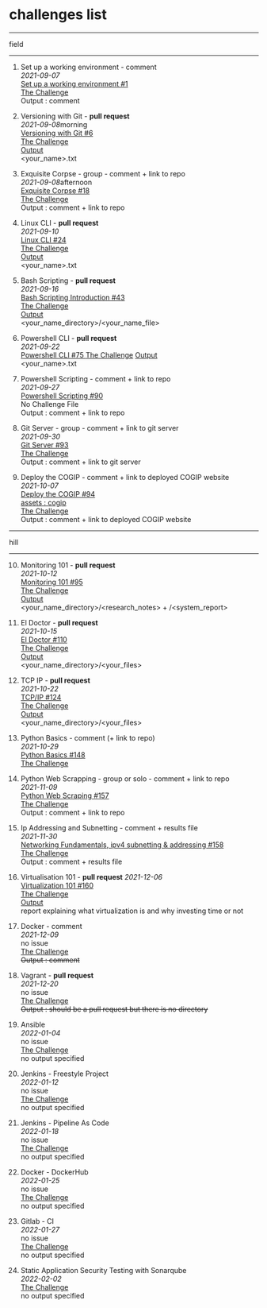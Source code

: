 # challenges list

*** 
field
***

1. Set up a working environment - comment  
*2021-09-07*  
[ Set up a working environment #1 ](https://github.com/becodeorg/BXL-Lovelace-7.34/issues/1)  
[The Challenge](https://github.com/becodeorg/BXL-Lovelace-7.34/tree/main/content/field/getting_started/working_environment)  
Output : comment  
  
2. Versioning with Git - **pull request**  
*2021-09-08*morning  
[ Versioning with Git #6 ](https://github.com/becodeorg/BXL-Lovelace-7.34/issues/6)  
[The Challenge](https://github.com/becodeorg/BXL-Lovelace-7.34/tree/main/content/field/getting_started/git_intro)  
[Output](https://github.com/becodeorg/BXL-Lovelace-7.34/tree/main/content/field/getting_started/git_intro/output)  
<your_name>.txt  
  
3. Exquisite Corpse - group - comment + link to repo  
*2021-09-08*afternoon  
[ Exquisite Corpse #18 ](https://github.com/becodeorg/BXL-Lovelace-7.34/issues/18)  
[The Challenge](https://github.com/becodeorg/BXL-Lovelace-7.34/tree/main/content/field/getting_started/exquisite_corpse)  
Output : comment + link to repo  
  
4. Linux CLI - **pull request**  
*2021-09-10*  
[ Linux CLI #24 ](https://github.com/becodeorg/BXL-Lovelace-7.34/issues/24)  
[The Challenge](https://github.com/becodeorg/BXL-Lovelace-7.34/tree/main/content/field/operating_system/linux_cli)  
[Output](https://github.com/becodeorg/BXL-Lovelace-7.34/tree/main/content/field/operating_system/linux_cli/output)  
<your_name>.txt  
  
5. Bash Scripting - **pull request**  
*2021-09-16*  
[ Bash Scripting Introduction #43 ](https://github.com/becodeorg/BXL-Lovelace-7.34/issues/43)  
[The Challenge](https://github.com/becodeorg/BXL-Lovelace-7.34/tree/main/content/field/bash_scripting)  
[Output](https://github.com/becodeorg/BXL-Lovelace-7.34/tree/main/content/field/bash_scripting/output)  
<your_name_directory>/<your_name_file>  
  
6. Powershell CLI - **pull request**  
*2021-09-22*  
[ Powershell CLI #75 ](https://github.com/becodeorg/BXL-Lovelace-7.34/issues/75) 
[The Challenge](https://github.com/becodeorg/BXL-Lovelace-7.34/tree/main/content/field/powershell_cli) 
[Output](https://github.com/becodeorg/BXL-Lovelace-7.34/tree/main/content/field/powershell_cli/output)  
<your_name>.txt  
  
7. Powershell Scripting - comment + link to repo  
*2021-09-27*  
[ Powershell Scripting #90 ](https://github.com/becodeorg/BXL-Lovelace-7.34/issues/90)  
No Challenge File  
Output : comment + link to repo  
  
8. Git Server - group - comment + link to git server  
*2021-09-30*  
[ Git Server #93 ](https://github.com/becodeorg/BXL-Lovelace-7.34/issues/93)  
[The Challenge](https://github.com/becodeorg/BXL-Lovelace-7.34/tree/main/content/field/git_server)  
Output : comment + link to git server  
  
9. Deploy the COGIP - comment + link to deployed COGIP website  
*2021-10-07*  
[ Deploy the COGIP #94 ](https://github.com/becodeorg/BXL-Lovelace-7.34/issues/94)  
[assets : cogip](https://github.com/becodeorg/BXL-Lovelace-7.34/tree/main/content/field/cogip/assets)  
[The Challenge](https://github.com/becodeorg/BXL-Lovelace-7.34/tree/main/content/field/cogip)  
Output : comment + link to deployed COGIP website  
  
***
hill
***
  
10. Monitoring 101 - **pull request**  
*2021-10-12*  
[ Monitoring 101 #95 ](https://github.com/becodeorg/BXL-Lovelace-7.34/issues/95)  
[The Challenge](https://github.com/becodeorg/BXL-Lovelace-7.34/tree/main/content/hill/monitoring_101)  
[Output](https://github.com/becodeorg/BXL-Lovelace-7.34/tree/main/content/hill/monitoring_101/output)  
<your_name_directory>/<research_notes> + /<system_report>  
  
11. El Doctor - **pull request**  
*2021-10-15*  
[ El Doctor #110 ](https://github.com/becodeorg/BXL-Lovelace-7.34/issues/110)  
[The Challenge](https://github.com/becodeorg/BXL-Lovelace-7.34/tree/main/content/hill/el_doctor)  
[Output](https://github.com/becodeorg/BXL-Lovelace-7.34/tree/main/content/hill/el_doctor/output)  
<your_name_directory>/<your_files>  
  
12. TCP IP - **pull request**  
*2021-10-22*  
[ TCP/IP #124 ](https://github.com/becodeorg/BXL-Lovelace-7.34/issues/124)  
[The Challenge](https://github.com/becodeorg/BXL-Lovelace-7.34/tree/main/content/hill/TCP_IP)  
[Output](https://github.com/becodeorg/BXL-Lovelace-7.34/tree/main/content/hill/TCP_IP/output)  
<your_name_directory>/<your_files>  
  
13. Python Basics - comment (+ link to repo)  
*2021-10-29*  
[ Python Basics #148 ](https://github.com/becodeorg/BXL-Lovelace-7.34/issues/148)  
[The Challenge](https://github.com/becodeorg/BXL-Lovelace-7.34/tree/main/content/hill/python_basics)  
  
14. Python Web Scrapping - group or solo - comment + link to repo  
*2021-11-09*  
[ Python Web Scraping #157 ](https://github.com/becodeorg/BXL-Lovelace-7.34/issues/157)  
[The Challenge](https://github.com/becodeorg/BXL-Lovelace-7.34/blob/main/content/hill/web_scraping/README.md)  
Output : comment + link to repo  
  
15. Ip Addressing and Subnetting - comment + results file  
*2021-11-30*  
[ Networking Fundamentals, ipv4 subnetting & addressing #158 ](https://github.com/becodeorg/BXL-Lovelace-7.34/issues/158)  
[The Challenge](https://github.com/becodeorg/BXL-Lovelace-7.34/tree/6cd787b5eac1e79fea8eb83a0d3394d80a779247/content/hill/network_fundamentals/ip_addressing_and_subnetting)  
Output : comment + results file  
  
14. Virtualisation 101 - **pull request** 
*2021-12-06*  
[ Virtualization 101 #160 ](https://github.com/becodeorg/BXL-Lovelace-7.34/issues/160)  
[The Challenge](https://github.com/becodeorg/BXL-Lovelace-7.34/tree/main/content/hill/virtualization_101)  
[Output](https://github.com/becodeorg/BXL-Lovelace-7.34/tree/main/content/hill/virtualization_101/output)  
report explaining what virtualization is and why investing time or not  
  
15. Docker - comment  
*2021-12-09*  
no issue  
[The Challenge](https://github.com/becodeorg/BXL-Lovelace-7.34/tree/main/content/hill/docker)  
~~Output : comment~~  
  
16. Vagrant - **pull request**  
*2021-12-20*  
no issue  
[The Challenge](https://github.com/becodeorg/BXL-Lovelace-7.34/tree/main/content/hill/vagrant)  
~~Output : should be a pull request but there is no directory~~  
  
17. Ansible  
*2022-01-04*  
no issue  
[The Challenge](https://github.com/becodeorg/BXL-Lovelace-7.34/tree/main/content/hill/ansible)  
no output specified  
  
18. Jenkins - Freestyle Project  
*2022-01-12*  
no issue  
[The Challenge](https://github.com/becodeorg/BXL-Lovelace-7.34/tree/main/content/hill/Jenkins_freestyle_project)  
no output specified  
  
19. Jenkins - Pipeline As Code  
*2022-01-18*  
no issue  
[The Challenge](https://github.com/becodeorg/BXL-Lovelace-7.34/tree/main/content/hill/jenkins_pipelines_as_code)  
no output specified  
  
20. Docker - DockerHub  
*2022-01-25*  
no issue  
[The Challenge](https://github.com/becodeorg/BXL-Lovelace-7.34/tree/main/content/hill/docker_hub)  
no output specified  
  
21. Gitlab - CI  
*2022-01-27*  
no issue  
[The Challenge](https://github.com/becodeorg/BXL-Lovelace-7.34/tree/main/content/hill/gitlab-ci)  
no output specified  
  
22. Static Application Security Testing with Sonarqube  
*2022-02-02*  
[The Challenge](https://github.com/becodeorg/BXL-Lovelace-7.34/tree/main/content/hill/SAST%20-%20SONARQUBE)  
no output specified  
